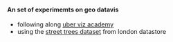 #### An set of experimemts on geo datavis

- following along [uber viz academy](https://uber-common.github.io/vis-academy)
- using the [street trees dataset](https://data.london.gov.uk/dataset/local-authority-maintained-trees) from london datastore

